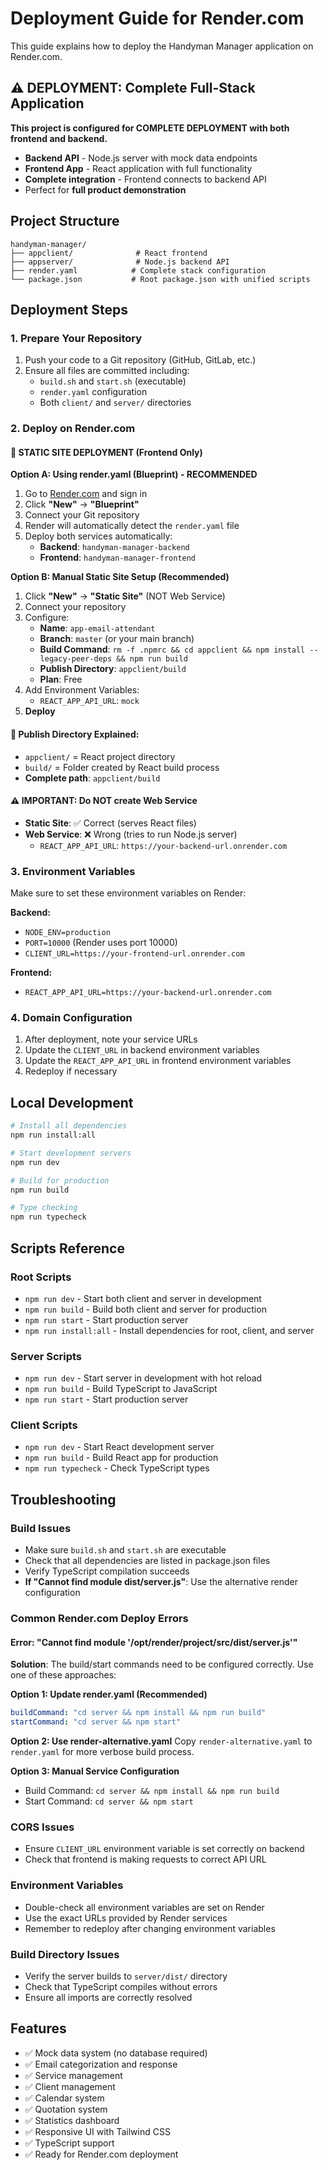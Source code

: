 # Deployment Guide for Render.com

This guide explains how to deploy the Handyman Manager application on Render.com.

## ⚠️ DEPLOYMENT: Complete Full-Stack Application

**This project is configured for COMPLETE DEPLOYMENT with both frontend and backend.**
- **Backend API** - Node.js server with mock data endpoints
- **Frontend App** - React application with full functionality
- **Complete integration** - Frontend connects to backend API
- Perfect for **full product demonstration**

## Project Structure

```
handyman-manager/
├── appclient/              # React frontend 
├── appserver/              # Node.js backend API
├── render.yaml            # Complete stack configuration
└── package.json           # Root package.json with unified scripts
```

## Deployment Steps

### 1. Prepare Your Repository

1. Push your code to a Git repository (GitHub, GitLab, etc.)
2. Ensure all files are committed including:
   - `build.sh` and `start.sh` (executable)
   - `render.yaml` configuration
   - Both `client/` and `server/` directories

### 2. Deploy on Render.com

#### 🎯 STATIC SITE DEPLOYMENT (Frontend Only)

**Option A: Using render.yaml (Blueprint) - RECOMMENDED**
1. Go to [Render.com](https://render.com) and sign in
2. Click **"New"** → **"Blueprint"**
3. Connect your Git repository
4. Render will automatically detect the `render.yaml` file
5. Deploy both services automatically:
   - **Backend**: `handyman-manager-backend`
   - **Frontend**: `handyman-manager-frontend`

**Option B: Manual Static Site Setup (Recommended)**
1. Click **"New"** → **"Static Site"** (NOT Web Service)
2. Connect your repository
3. Configure:
   - **Name**: `app-email-attendant`
   - **Branch**: `master` (or your main branch)
   - **Build Command**: `rm -f .npmrc && cd appclient && npm install --legacy-peer-deps && npm run build`
   - **Publish Directory**: `appclient/build`
   - **Plan**: Free
4. Add Environment Variables:
   - `REACT_APP_API_URL`: `mock`
5. **Deploy**

#### 📁 **Publish Directory Explained:**
- `appclient/` = React project directory
- `build/` = Folder created by React build process
- **Complete path**: `appclient/build`

#### ⚠️ IMPORTANT: Do NOT create Web Service
- **Static Site**: ✅ Correct (serves React files)
- **Web Service**: ❌ Wrong (tries to run Node.js server)
   - `REACT_APP_API_URL`: `https://your-backend-url.onrender.com`

### 3. Environment Variables

Make sure to set these environment variables on Render:

**Backend:**
- `NODE_ENV=production`
- `PORT=10000` (Render uses port 10000)
- `CLIENT_URL=https://your-frontend-url.onrender.com`

**Frontend:**
- `REACT_APP_API_URL=https://your-backend-url.onrender.com`

### 4. Domain Configuration

1. After deployment, note your service URLs
2. Update the `CLIENT_URL` in backend environment variables
3. Update the `REACT_APP_API_URL` in frontend environment variables
4. Redeploy if necessary

## Local Development

```bash
# Install all dependencies
npm run install:all

# Start development servers
npm run dev

# Build for production
npm run build

# Type checking
npm run typecheck
```

## Scripts Reference

### Root Scripts
- `npm run dev` - Start both client and server in development
- `npm run build` - Build both client and server for production
- `npm run start` - Start production server
- `npm run install:all` - Install dependencies for root, client, and server

### Server Scripts
- `npm run dev` - Start server in development with hot reload
- `npm run build` - Build TypeScript to JavaScript
- `npm run start` - Start production server

### Client Scripts  
- `npm run dev` - Start React development server
- `npm run build` - Build React app for production
- `npm run typecheck` - Check TypeScript types

## Troubleshooting

### Build Issues
- Make sure `build.sh` and `start.sh` are executable
- Check that all dependencies are listed in package.json files
- Verify TypeScript compilation succeeds
- **If "Cannot find module dist/server.js"**: Use the alternative render configuration

### Common Render.com Deploy Errors

#### Error: "Cannot find module '/opt/render/project/src/dist/server.js'"
**Solution**: The build/start commands need to be configured correctly. Use one of these approaches:

**Option 1: Update render.yaml (Recommended)**
```yaml
buildCommand: "cd server && npm install && npm run build"
startCommand: "cd server && npm start"
```

**Option 2: Use render-alternative.yaml**
Copy `render-alternative.yaml` to `render.yaml` for more verbose build process.

**Option 3: Manual Service Configuration**
- Build Command: `cd server && npm install && npm run build`
- Start Command: `cd server && npm start`

### CORS Issues
- Ensure `CLIENT_URL` environment variable is set correctly on backend
- Check that frontend is making requests to correct API URL

### Environment Variables
- Double-check all environment variables are set on Render
- Use the exact URLs provided by Render services
- Remember to redeploy after changing environment variables

### Build Directory Issues
- Verify the server builds to `server/dist/` directory
- Check that TypeScript compiles without errors
- Ensure all imports are correctly resolved

## Features

- ✅ Mock data system (no database required)
- ✅ Email categorization and response
- ✅ Service management
- ✅ Client management  
- ✅ Calendar system
- ✅ Quotation system
- ✅ Statistics dashboard
- ✅ Responsive UI with Tailwind CSS
- ✅ TypeScript support
- ✅ Ready for Render.com deployment